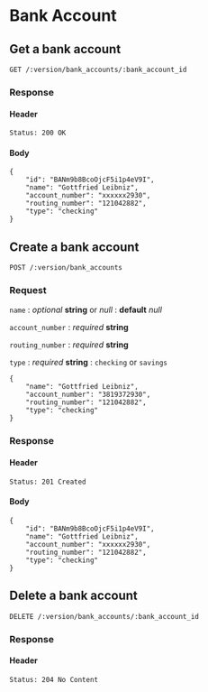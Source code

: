 # Bank Account

## Get a bank account

    GET /:version/bank_accounts/:bank_account_id

### Response

#### Header

    Status: 200 OK

#### Body

    {
        "id": "BANm9b8BcoOjcF5i1p4eV9I",
        "name": "Gottfried Leibniz",
        "account_number": "xxxxxx2930",
        "routing_number": "121042882",
        "type": "checking"
    }


## Create a bank account

    POST /:version/bank_accounts

### Request

`name`
: _optional_ **string** or _null_
: **default** _null_

`account_number`
: _required_ **string**

`routing_number`
: _required_ **string**

`type`
: _required_ **string**
: `checking` or `savings`

    {
        "name": "Gottfried Leibniz",
        "account_number": "3819372930",
        "routing_number": "121042882",
        "type": "checking"
    }

### Response

#### Header

    Status: 201 Created

#### Body

    {
        "id": "BANm9b8BcoOjcF5i1p4eV9I",
        "name": "Gottfried Leibniz",
        "account_number": "xxxxxx2930",
        "routing_number": "121042882",
        "type": "checking"
    }


## Delete a bank account

    DELETE /:version/bank_accounts/:bank_account_id

### Response

#### Header

    Status: 204 No Content